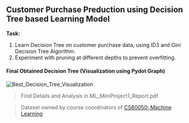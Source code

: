 ## Customer Purchase Preduction using Decision Tree based Learning Model  
**Task:**   
<ol>
<li>Learn Decision Tree on customer purchase data, using ID3 and Gini Decision Tree Algorithm.</li>  
<li>Experiment with pruning at different depths to prevent overfitting.</li>  
</ol>

#### Final Obtained Decision Tree (Visualization using Pydot Graph)
![Best_Decision_Tree_Visualization](https://user-images.githubusercontent.com/45385843/126280395-637bc525-a3c6-45db-9b5f-acbfb585f5fb.png)

> Find Details and Analysis in ML_MiniProject1_Report.pdf  

> Dataset owned by course coordinators of [CS60050: Machine Learning](http://cse.iitkgp.ac.in/~aritrah/course/theory/ML/Spring2021/)
